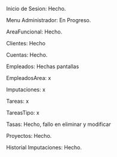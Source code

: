 Inicio de Sesion: Hecho.

Menu Administrador: En Progreso.

AreaFuncional: Hecho.

Clientes: Hecho 

Cuentas: Hecho.

Empleados: Hechas pantallas

EmpleadosArea: x

Imputaciones: x

Tareas: x

TareasTipo: x

Tasas: Hecho, fallo en eliminar y modificar 

Proyectos: Hecho.

Historial Imputaciones: Hecho.
